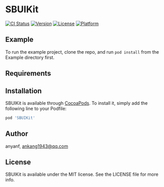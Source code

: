 # SBUIKit

[![CI Status](https://img.shields.io/travis/anyanf/SBUIKit.svg?style=flat)](https://travis-ci.org/anyanf/SBUIKit)
[![Version](https://img.shields.io/cocoapods/v/SBUIKit.svg?style=flat)](https://cocoapods.org/pods/SBUIKit)
[![License](https://img.shields.io/cocoapods/l/SBUIKit.svg?style=flat)](https://cocoapods.org/pods/SBUIKit)
[![Platform](https://img.shields.io/cocoapods/p/SBUIKit.svg?style=flat)](https://cocoapods.org/pods/SBUIKit)

## Example

To run the example project, clone the repo, and run `pod install` from the Example directory first.

## Requirements

## Installation

SBUIKit is available through [CocoaPods](https://cocoapods.org). To install
it, simply add the following line to your Podfile:

```ruby
pod 'SBUIKit'
```

## Author

anyanf, ankang1943@qq.com

## License

SBUIKit is available under the MIT license. See the LICENSE file for more info.
